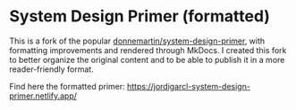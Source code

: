 # System Design Primer (formatted)
This is a fork of the popular [donnemartin/system-design-primer](donnemartin/system-design-primer), with formatting improvements and rendered through MkDocs.
I created this fork to better organize the original content and to be able to publish it in a more reader-friendly format.

Find here the formatted primer:
https://jordigarcl-system-design-primer.netlify.app/
